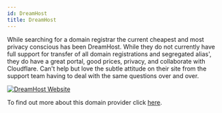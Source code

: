 ```yaml
---
id: DreamHost
title: DreamHost
---
```


While searching for a domain registrar the current cheapest and most privacy conscious has been DreamHost. While they do not currently have full support for transfer of all domain registrations and segregated alias', they do have a great portal, good prices, privacy, and collaborate with Cloudflare. Can't help but love the subtle attitude on their site from the support team having to deal with the same questions over and over.

[<img alt="DreamHost Website" src="/img/DreamHost.png" />](https://www.dreamhost.com/)

To find out more about this domain provider click [here](https://www.dreamhost.com/).
